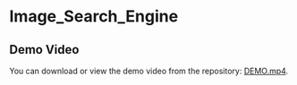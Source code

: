 # Image_Search_Engine

## Demo Video
You can download or view the demo video from the repository: [DEMO.mp4](./DEMO.mp4).

